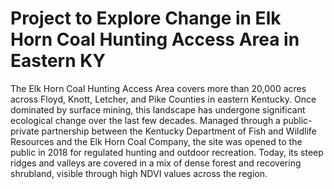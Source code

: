 # Project to Explore Change in Elk Horn Coal Hunting Access Area in Eastern KY
The Elk Horn Coal Hunting Access Area covers more than 20,000 acres across Floyd, Knott, Letcher, and Pike Counties in eastern Kentucky. Once dominated by surface mining, this landscape has undergone significant ecological change over the last few decades. Managed through a public-private partnership between the Kentucky Department of Fish and Wildlife Resources and the Elk Horn Coal Company, the site was opened to the public in 2018 for regulated hunting and outdoor recreation. Today, its steep ridges and valleys are covered in a mix of dense forest and recovering shrubland, visible through high NDVI values across the region.
